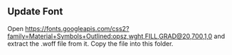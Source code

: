 ## Update Font
Open https://fonts.googleapis.com/css2?family=Material+Symbols+Outlined:opsz,wght,FILL,GRAD@20,700,1,0 and extract the .woff file from it.
Copy the file into this folder.